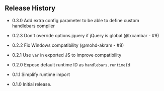 ## Release History

- 0.3.0 Add extra config parameter to be able to define custom handlebars compiler

- 0.2.3 Don't override options.jquery if jQuery is global (@xcambar - #9)

- 0.2.2 Fix Windows compatibility (@mohd-akram - #8)

- 0.2.1 Use `var` in exported JS to improve compatibility

- 0.2.0 Expose default runtime ID as `handlebars.runtimeId`

- 0.1.1 Simplify runtime import

- 0.1.0 Initial release.
